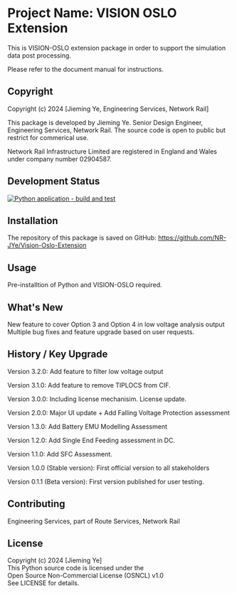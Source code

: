 # Project Name: VISION OSLO Extension

This is VISION-OSLO extension package in order to support the simulation data post processing.

Please refer to the document manual for instructions.

## Copyright

Copyright (c) 2024 [Jieming Ye, Engineering Services, Network Rail]

This package is developed by Jieming Ye. Senior Design Engineer, Engineering Services, Network Rail.
The source code is open to public but restrict for commerical use.

Network Rail Infrastructure Limited are registered in England and Wales under company number 02904587.

## Development Status
[![Python application - build and test](https://github.com/NR-JYe/Vision-Oslo-Extension/actions/workflows/py_app_test.yml/badge.svg)](https://github.com/NR-JYe/Vision-Oslo-Extension/actions/workflows/py_app_test.yml)

## Installation
The repository of this package is saved on GitHub:
https://github.com/NR-JYe/Vision-Oslo-Extension

## Usage
Pre-installtion of Python and VISION-OSLO required.

## What's New

New feature to cover Option 3 and Option 4 in low voltage analysis output
Multiple bug fixes and feature upgrade based on user requests.

## History / Key Upgrade
Version 3.2.0: Add feature to filter low voltage output

Version 3.1.0: Add feature to remove TIPLOCS from CIF.

Version 3.0.0: Including license mechanisim. License update.

Version 2.0.0: Major UI update + Add Falling Voltage Protection assessment

Version 1.3.0: Add Battery EMU Modelling Assessment

Version 1.2.0: Add Single End Feeding assessment in DC.

Version 1.1.0: Add SFC Assessment.

Version 1.0.0 (Stable version): First official version to all stakeholders

Version 0.1.1 (Beta version): First version published for user testing.

## Contributing
Engineering Services, part of Route Services, Network Rail

## License
Copyright (c) 2024 [Jieming Ye]  
This Python source code is licensed under the  
Open Source Non-Commercial License (OSNCL) v1.0  
See LICENSE for details.
